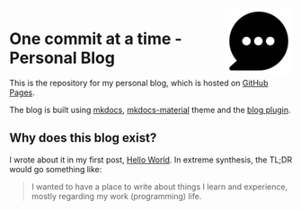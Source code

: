 <img src="docs/images/blog-logo.svg" width=120 height=120 align="right">

# One commit at a time - Personal Blog

This is the repository for my personal blog, which is hosted on [GitHub Pages][gh-page].

The blog is built using [mkdocs][mkdocs], [mkdocs-material][mkdocs-material] theme and the [blog plugin][blog-plugin].

## Why does this blog exist?

I wrote about it in my first post, [Hello World][hello-world]. In extreme synthesis, the TL;DR would go something like:

> I wanted to have a place to write about things I learn and experience, mostly regarding my work (programming) life.

[gh-page]: https://fbruzzesi.github.io/blog/
[mkdocs]: https://www.mkdocs.org/
[mkdocs-material]: https://squidfunk.github.io/mkdocs-material/
[blog-plugin]: https://squidfunk.github.io/mkdocs-material/setup/setting-up-a-blog/
[hello-world]: https://fbruzzesi.github.io/blog/2023/12/21/hello-world-/

